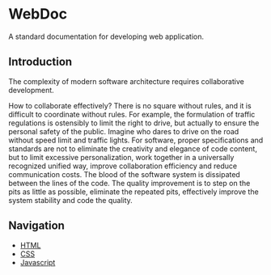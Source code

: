 # WebDoc

A standard documentation for developing web application.

## Introduction

The complexity of modern software architecture requires collaborative development.

How to collaborate effectively? There is no square without rules, and it is difficult to coordinate without rules. For example, the formulation of traffic regulations is ostensibly to limit the right to drive, but actually to ensure the personal safety of the public. Imagine who dares to drive on the road without speed limit and traffic lights. For software, proper specifications and standards are not to eliminate the creativity and elegance of code content, but to limit excessive personalization, work together in a universally recognized unified way, improve collaboration efficiency and reduce communication costs. The blood of the software system is dissipated between the lines of the code. The quality improvement is to step on the pits as little as possible, eliminate the repeated pits, effectively improve the system stability and code the quality.

## Navigation

- [HTML](https://github.com/gangchn/webdoc/tree/main/html)
- [CSS](https://github.com/gangchn/webdoc/tree/main/css)
- [Javascript](https://github.com/gangchn/webdoc/tree/main/javascript)
